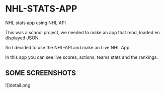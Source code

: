 # NHL-STATS-APP
NHL stats app using NHL API

This was a school project, we needed to make an app that read, loaded en displayed JSON.

So I decided to use the NHL-API and make an Live NHL App. 

In this app you can see live scores, actions, teams stats and the rankings.


## SOME SCREENSHOTS

![]detail.png

